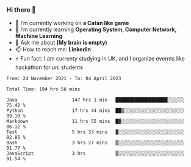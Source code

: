 ### Hi there 👋
- 🔭 I’m currently working on **a Catan like game**
- 🌱 I’m currently learning **Operating System, Computer Network, Machine Learning**
- 💬 Ask me about **(My brain is empty)**
- 📫 How to reach me: **LinkedIn**
- ⚡ Fun fact: I am currenty studying in UK, and I organize evernts like hackathon for uni students

<!--START_SECTION:waka-->

```text
From: 24 November 2021 - To: 04 April 2023

Total Time: 194 hrs 56 mins

Java                    147 hrs 1 min   ███████████████████░░░░░░   75.42 %
Python                  17 hrs 44 mins  ██▒░░░░░░░░░░░░░░░░░░░░░░   09.10 %
Markdown                11 hrs 55 mins  █▓░░░░░░░░░░░░░░░░░░░░░░░   06.12 %
Text                    5 hrs 33 mins   ▓░░░░░░░░░░░░░░░░░░░░░░░░   02.85 %
Bash                    3 hrs 27 mins   ▒░░░░░░░░░░░░░░░░░░░░░░░░   01.77 %
JavaScript              3 hrs           ▒░░░░░░░░░░░░░░░░░░░░░░░░   01.54 %
```

<!--END_SECTION:waka-->
